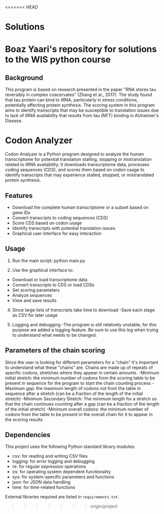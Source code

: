 <<<<<<< HEAD
# Solutions
Boaz Yaari's repository for solutions to the WIS python course
=======
## Background

This program is based on research presented in the paper "RNA stores tau reversibly in complex coacervates" (Zhang et al., 2017). The study found that tau protein can bind to tRNA, particularly in stress conditions, potentially affecting protein synthesis. The scoring system in this program aims to identify transcripts that may be susceptible to translation issues due to lack of tRNA availability that results from tau (NFT) binding in Alzheimer's Disease.

# Codon Analyzer

Codon Analyzer is a Python program designed to analyze the human transcriptome for potential translation stalling, stopping or mistranslation related to tRNA availability. It downloads transcriptome data, processes coding sequences (CDS), and scores them based on codon usage to identify transcripts that may experience stalled, stopped, or mistranslated protein synthesis.

## Features

- Download the complete human transcriptome or a subset based on gene IDs
- Convert transcripts to coding sequences (CDS)
- Score CDS based on codon usage
- Identify transcripts with potential translation issues
- Graphical user interface for easy interaction

## Usage

1. Run the main script:
python main.py

2. Use the graphical interface to:
- Download or load transcriptome data
- Convert transcripts to CDS or load CDSs
- Set scoring parameters
- Analyze sequences
- View and save results

4. Since large lists of transcripts take time to download
-Save each stage as CSV for later usage

5. Logging and debugging
-The program is still relatively unstable, for this purpose we added a logging feature. Be sure to use this log when trying to understand what needs to be changed.

## Parameters of the chain scoring
Since the user is looking for different parameters for a "chain" it's important to understand what these "chains" are. 
Chains are made up of repeats of specific codons, stretches where they appear in certain amounts.
-Minimum initial stretch: the minimum number of codons from the scoring table to be present in sequence for the program to start the chain counting process
-Maximum gap: the maximum length of codons not from the table in sequence after a stretch (can be a fraction of the length of the initial stretch)
-Minimum Secondary Stretch: The minimum length for a stretch so that the chain continues counting after a gap (can be a fraction of the length of the initial stretch)
-Minimum overall codons: the minimum number of codons from the table to be present in the overall chain for it to appear in the scoring results

## Dependencies

This project uses the following Python standard library modules:
- csv: for reading and writing CSV files
- logging: for error logging and debugging
- re: for regular expression operations
- os: for operating system dependent functionality
- sys: for system-specific parameters and functions
- json: for JSON data handling
- time: for time-related functions

External libraries required are listed in `requirements.txt`.
>>>>>>> origin/project
